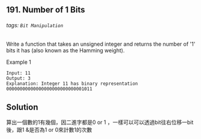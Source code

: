 ## 191. Number of 1 Bits

###### tags: `Bit Manipulation`

Write a function that takes an unsigned integer and returns the number of '1' bits it has (also known as the Hamming weight).

Example 1

    Input: 11
    Output: 3
    Explanation: Integer 11 has binary representation 00000000000000000000000000001011 
    
## Solution

算出一個數的1有幾個，因二進字都是0 or 1 ，一樣可以可以透過bit往右位移一bit後，跟1 &是否為1 or 0來計數1的次數